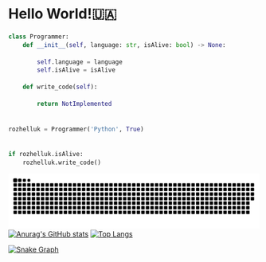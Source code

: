 # Hello World!🇺🇦

```python
class Programmer:
    def __init__(self, language: str, isAlive: bool) -> None:

        self.language = language
        self.isAlive = isAlive

    def write_code(self):

        return NotImplemented


rozhelluk = Programmer('Python', True)


if rozhelluk.isAlive:
    rozhelluk.write_code()
```

![snake gif](https://github.com/rozhelluk/rozhelluk/blob/output/github-contribution-grid-snake-dark.svg)
[![Anurag's GitHub stats](https://github-readme-stats.vercel.app/api?username=rozhelluk&theme=dark)](https://github.com/anuraghazra/github-readme-stats)
[![Top Langs](https://github-readme-stats.vercel.app/api/top-langs/?username=rozhelluk&theme=dark&hide_rank=false)](https://github.com/anuraghazra/github-readme-stats)

[![Snake Graph](https://gist.githubusercontent.com/rozhelluk/3e98e0138ac9fe0b509065975b1a2d8f/raw/github-snake.svg)](https://github.com/rozhelluk)
